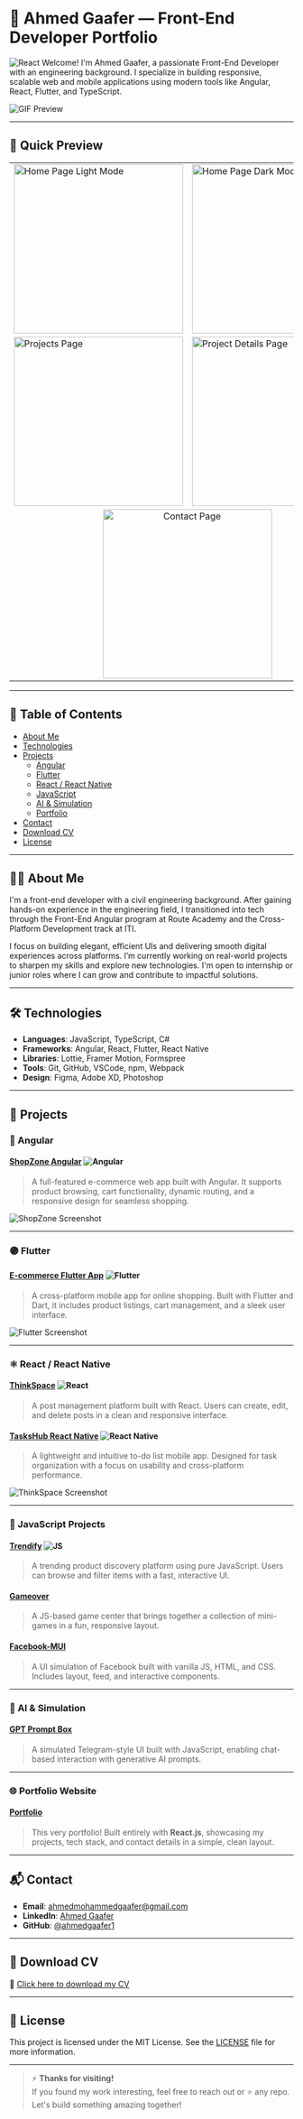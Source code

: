 # 👋 Ahmed Gaafer — Front-End Developer Portfolio

![React](https://img.shields.io/badge/Built%20With-React-61DAFB)
Welcome! I'm Ahmed Gaafer, a passionate Front-End Developer with an engineering background. I specialize in building responsive, scalable web and mobile applications using modern tools like Angular, React, Flutter, and TypeScript.

![GIF Preview](screens/rec.gif)

---

## 🚀 Quick Preview

<div align="center">

<table>
  <tr>
    <td><img src="screens/homelight.png" alt="Home Page Light Mode" width="300"/></td>
    <td><img src="screens/homedark.png" alt="Home Page Dark Mode" width="300"/></td>
  </tr>
  <tr>
    <td><img src="screens/Projects.png" alt="Projects Page" width="300"/></td>
    <td><img src="screens/Projectdetails.png" alt="Project Details Page" width="300"/></td>
  </tr>
  <tr>
    <td colspan="2" align="center"><img src="screens/contactus.png" alt="Contact Page" width="300"/></td>
  </tr>
</table>

</div>

---

## 📌 Table of Contents

- [About Me](#about-me)
- [Technologies](#technologies)
- [Projects](#projects)
  - [Angular](#angular)
  - [Flutter](#flutter)
  - [React / React Native](#react--react-native)
  - [JavaScript](#javascript)
  - [AI & Simulation](#ai--simulation)
  - [Portfolio](#portfolio)
- [Contact](#contact)
- [Download CV](#download-cv)
- [License](#license)

---

## 👨‍💻 About Me

I'm a front-end developer with a civil engineering background. After gaining hands-on experience in the engineering field, I transitioned into tech through the Front-End Angular program at Route Academy and the Cross-Platform Development track at ITI.

I focus on building elegant, efficient UIs and delivering smooth digital experiences across platforms. I’m currently working on real-world projects to sharpen my skills and explore new technologies. I'm open to internship or junior roles where I can grow and contribute to impactful solutions.

---

## 🛠️ Technologies

- **Languages**: JavaScript, TypeScript, C#
- **Frameworks**: Angular, React, Flutter, React Native
- **Libraries**: Lottie, Framer Motion, Formspree
- **Tools**: Git, GitHub, VSCode, npm, Webpack
- **Design**: Figma, Adobe XD, Photoshop

---

## 💼 Projects

### 🔷 Angular

#### [ShopZone Angular](https://github.com/ahmedgaafer1/shopzone-angular) ![Angular](https://img.shields.io/badge/Framework-Angular-red)

> A full-featured e-commerce web app built with Angular. It supports product browsing, cart functionality, dynamic routing, and a responsive design for seamless shopping.

![ShopZone Screenshot](/public/images/ShopZoneAngular.png)

---

### 🟣 Flutter

#### [E-commerce Flutter App](https://github.com/ahmedgaafer1/E-commerce-Flutter) ![Flutter](https://img.shields.io/badge/Framework-Flutter-blue)

> A cross-platform mobile app for online shopping. Built with Flutter and Dart, it includes product listings, cart management, and a sleek user interface.

![Flutter Screenshot](/public/images/fluttercommerce.jpg)

---

### ⚛️ React / React Native

#### [ThinkSpace](https://github.com/ahmedgaafer1/ThinkSpace) ![React](https://img.shields.io/badge/Library-React-61DAFB)

> A post management platform built with React. Users can create, edit, and delete posts in a clean and responsive interface.

#### [TasksHub React Native](https://github.com/ahmedgaafer1/TasksHub-ReactNative) ![React Native](https://img.shields.io/badge/Mobile-React_Native-61DAFB)

> A lightweight and intuitive to-do list mobile app. Designed for task organization with a focus on usability and cross-platform performance.

![ThinkSpace Screenshot](/public/images/thinkspacereact.png)

---

### 📜 JavaScript Projects

#### [Trendify](https://github.com/ahmedgaafer1/Trendify) ![JS](https://img.shields.io/badge/Language-JavaScript-yellow)

> A trending product discovery platform using pure JavaScript. Users can browse and filter items with a fast, interactive UI.

#### [Gameover](https://github.com/ahmedgaafer1/gameover-proJect)

> A JS-based game center that brings together a collection of mini-games in a fun, responsive layout.

#### [Facebook-MUI](https://github.com/ahmedgaafer1/Facebook-MUI)

> A UI simulation of Facebook built with vanilla JS, HTML, and CSS. Includes layout, feed, and interactive components.

---

### 🤖 AI & Simulation

#### [GPT Prompt Box](https://github.com/ahmedgaafer1/gpt-prompt-box)

> A simulated Telegram-style UI built with JavaScript, enabling chat-based interaction with generative AI prompts.

---

### 🌐 Portfolio Website

#### [Portfolio](https://github.com/ahmedgaafer1/my-portfolio)

> This very portfolio! Built entirely with **React.js**, showcasing my projects, tech stack, and contact details in a simple, clean layout.

---

## 📬 Contact

- **Email**: [ahmedmohammedgaafer@gmail.com](mailto:ahmedgaafer.dev@gmail.com)
- **LinkedIn**: [Ahmed Gaafer](https://www.linkedin.com/in/ahmedgaafer/)
- **GitHub**: [@ahmedgaafer1](https://github.com/ahmedgaafer1)

---

## 📄 Download CV

📎 [Click here to download my CV](https://drive.google.com/uc?export=download&id=10XvVKsrFRgA2aNddFBPs075mDmZEApPR)

---

## 📝 License

This project is licensed under the MIT License. See the [LICENSE](LICENSE) file for more information.

---

> ⚡ **Thanks for visiting!**  
> If you found my work interesting, feel free to reach out or ⭐ any repo. Let's build something amazing together!
